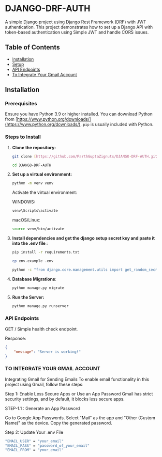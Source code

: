 # DJANGO-DRF-AUTH

A simple Django project using Django Rest Framework (DRF) with JWT authentication. This project demonstrates how to set up a Django API with token-based authentication using Simple JWT and handle CORS issues.

## Table of Contents

- [Installation](#installation)
- [Setup](#setup)
- [API Endpoints](#api-endpoints)
- [To Integrate Your Gmail Account](#to-integrate-your-gmail-account) 

## Installation

### Prerequisites

Ensure you have Python 3.9 or higher installed. You can download Python from [https://www.python.org/downloads/](https://www.python.org/downloads/). `pip` is usually included with Python.

### Steps to Install

1. **Clone the repository:**

   ```bash
   git clone [https://github.com/ParthGuptaZignuts/DJANGO-DRF-AUTH.git](https://github.com/ParthGuptaZignuts/DJANGO-DRF-AUTH.git)

   cd DJANGO-DRF-AUTH

2. **Set up a virtual environment:**
    ```bash 
    python -m venv venv
    ```

    Activate the virtual environment:
    
    WINDOWS:
    ```bash
    venv\Scripts\activate
    ```

    macOS/Linux:
    ```bash
    source venv/bin/activate
    ```

3. **Install dependencies and get the django setup secret key and paste it into the .env file :**
    ```bash
    pip install -r requirements.txt
    ```
    
    ```bash
    cp env.example .env

    python -c "from django.core.management.utils import get_random_secret_key; print(get_random_secret_key())"
    ```

4. **Database Migrations:**
    ```bash 
    python manage.py migrate

5. **Run the Server:**
    ```bash
    python manage.py runserver

### API Endpoints
GET /
Simple health check endpoint.

Response:
```json
{
    "message": "Server is working!"
}
```

### TO INTEGRATE YOUR GMAIL ACCOUNT 
Integrating Gmail for Sending Emails
To enable email functionality in this project using Gmail, follow these steps:

Step 1: Enable Less Secure Apps or Use an App Password
Gmail has strict security settings, and by default, it blocks less secure apps.

STEP-1.1 : Generate an App Password

Go to Google App Passwords.
Select "Mail" as the app and "Other (Custom Name)" as the device.
Copy the generated password.

Step 2: Update Your .env File
```bash
"EMAIL_USER" = "your_email"
"EMAIL_PASS" = "password_of_your_email"
"EMAIL_FROM" = "your_email"
